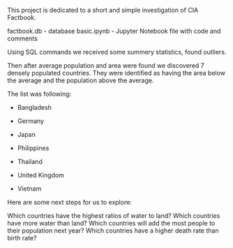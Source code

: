 This project is dedicated to a short and simple investigation of CIA Factbook.

factbook.db - database
basic.ipynb - Jupyter Notebook file with code and comments

Using SQL commands we received some summery statistics, found outliers.

Then after average population and area were found we discovered 7 densely populated countries.
They were identified as having the area below the average and the population above the average.

The list was following:

- Bangladesh

- Germany

- Japan	

- Philippines

- Thailand

- United Kingdom	

- Vietnam




Here are some next steps for us to explore:

Which countries have the highest ratios of water to land? Which countries have more water than land?
Which countries will add the most people to their population next year?
Which countries have a higher death rate than birth rate?
